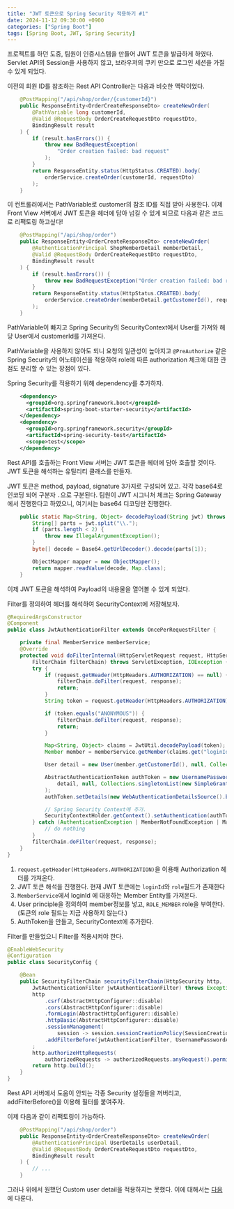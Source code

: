 ```yaml
---
title: "JWT 토큰으로 Spring Security 적용하기 #1"
date: 2024-11-12 09:30:00 +0900
categories: ["Spring Boot"]
tags: [Spring Boot, JWT, Spring Security]
---
```


프로젝트를 하던 도중, 팀원이 인증시스템을 만들어 JWT 토큰을 발급하게 하였다. Servlet API의 Session을 사용하지 않고, 브라우저의 쿠키 만으로 로그인 세션을 가질 수 있게 되었다.

이전의 회원 ID를 참조하는 Rest API Controller는 다음과 비슷한 맥락이었다.

```java
    @PostMapping("/api/shop/order/{customerId}")
    public ResponseEntity<OrderCreateResponseDto> createNewOrder(
        @PathVariable long customerId,
        @Valid @RequestBody OrderCreateRequestDto requestDto,
        BindingResult result
    ) {
        if (result.hasErrors()) {
            throw new BadRequestException(
                "Order creation failed: bad request"
            );
        }
        return ResponseEntity.status(HttpStatus.CREATED).body(
            orderService.createOrder(customerId, requestDto)
        );
    }
```

이 컨트롤러에서는 PathVariable로 customer의 참조 ID를 직접 받아 사용한다. 이제 Front View 서버에서 JWT 토큰을 헤더에 담아 넘길 수 있게 되므로 다음과 같은 코드로 리팩토링 하고싶다!

```java
    @PostMapping("/api/shop/order")
    public ResponseEntity<OrderCreateResponseDto> createNewOrder(
        @AuthenticationPrincipal ShopMemberDetail memberDetail,
        @Valid @RequestBody OrderCreateRequestDto requestDto,
        BindingResult result
    ) {
        if (result.hasErrors()) {
            throw new BadRequestException("Order creation failed: bad request");
        }
        return ResponseEntity.status(HttpStatus.CREATED).body(
            orderService.createOrder(memberDetail.getCustomerId(), requestDto)
        );
    }
```
PathVariable이 빠지고 Spring Security의 SecurityContext에서 User를 가져와 해당 User에서 customerId를 가져온다.

PathVariable을 사용하지 않아도 되니 요청의 일관성이 높아지고 `@PreAuthorize` 같은 Spring Security의 어노테이션을 적용하여 role에 따른 authorization 체크에 대한 관점도 분리할 수 있는 장점이 있다.

Spring Security를 적용하기 위해 dependency를 추가하자.

```xml
    <dependency>
      <groupId>org.springframework.boot</groupId>
      <artifactId>spring-boot-starter-security</artifactId>
    </dependency>
    <dependency>
      <groupId>org.springframework.security</groupId>
      <artifactId>spring-security-test</artifactId>
      <scope>test</scope>
    </dependency>
```

Rest API를 호출하는 Front View 서버는 JWT 토큰을 헤더에 담아 호출할 것이다. JWT 토큰을 해석하는 유틸리티 클래스를 만들자.

JWT 토큰은 method, payload, signature 3가지로 구성되어 있고. 각각 base64로 인코딩 되어 구분자 `.`으로 구분된다. 팀원이 JWT 시그니처 체크는 Spring Gateway에서 진행한다고 하였으니, 여기서는 base64 디코딩만 진행한다.

```java
    public static Map<String, Object> decodePayload(String jwt) throws IOException {
        String[] parts = jwt.split("\\.");
        if (parts.length < 2) {
            throw new IllegalArgumentException();
        }
        byte[] decode = Base64.getUrlDecoder().decode(parts[1]);

        ObjectMapper mapper = new ObjectMapper();
        return mapper.readValue(decode, Map.class);
    }
```

이제 JWT 토큰을 해석하여 Payload의 내용물을 열어볼 수 있게 되었다.

Filter를 정의하여 헤더를 해석하여 SecurityContext에 저장해보자.

```java
@RequiredArgsConstructor
@Component
public class JwtAuthenticationFilter extends OncePerRequestFilter {

    private final MemberService memberService;
    @Override
    protected void doFilterInternal(HttpServletRequest request, HttpServletResponse response,
        FilterChain filterChain) throws ServletException, IOException {
        try {
            if (request.getHeader(HttpHeaders.AUTHORIZATION) == null) {
                filterChain.doFilter(request, response);
                return;
            }
            String token = request.getHeader(HttpHeaders.AUTHORIZATION).substring(7);

            if (token.equals("ANONYMOUS")) {
                filterChain.doFilter(request, response);
                return;
            }

            Map<String, Object> claims = JwtUtil.decodePayload(token);
            Member member = memberService.getMember(claims.get("loginId"));

            User detail = new User(member.getCustomerId(), null, Collections.singletonList(new SimpleGrantAuthority("ROLE_MEMBER")));

            AbstractAuthenticationToken authToken = new UsernamePasswordAuthenticationToken(
                detail, null, Collections.singletonList(new SimpleGrantedAuthority("ROLE_MEMBER"))
            );
            authToken.setDetails(new WebAuthenticationDetailsSource().buildDetails(request));

            // Spring Security Context에 추가.
            SecurityContextHolder.getContext().setAuthentication(authToken);
        } catch (AuthenticationException | MemberNotFoundException | MalformedJwtException e) {
            // do nothing
        }
        filterChain.doFilter(request, response);
    }
}
```

1. `request.getHeader(HttpHeaders.AUTHORIZATION)`을 이용해 Authorization 헤더를 가져온다.
2. JWT 토큰 해석을 진행한다. 현재 JWT 토큰에는 `loginId`와 `role`필드가 존재한다
3. `MemberService`에서 loginId 에 대응하는 Member Entity를 가져온다.
4. User principle을 정의하여 member정보를 넣고, `ROLE_MEMBER` role을 부여한다.(토큰의 role 필드는 지금 사용하지 않는다.)
5. AuthToken을 만들고, SecurityContext에 추가한다.

Filter를 만들었으니 Filter를 적용시켜야 한다.

```java
@EnableWebSecurity
@Configuration
public class SecurityConfig {

    @Bean
    public SecurityFilterChain securityFilterChain(HttpSecurity http,
        JwtAuthenticationFilter jwtAuthenticationFilter) throws Exception {
        http
            .csrf(AbstractHttpConfigurer::disable)
            .cors(AbstractHttpConfigurer::disable)
            .formLogin(AbstractHttpConfigurer::disable)
            .httpBasic(AbstractHttpConfigurer::disable)
            .sessionManagement(
                session -> session.sessionCreationPolicy(SessionCreationPolicy.STATELESS))
            .addFilterBefore(jwtAuthenticationFilter, UsernamePasswordAuthenticationFilter.class)
        ;
        http.authorizeHttpRequests(
            authorizedRequests -> authorizedRequests.anyRequest().permitAll());
        return http.build();
    }
}
```
Rest API 서버에서 도움이 안되는 각종 Security 설정들을 꺼버리고, addFilterBefore()을 이용해 필터를 붙여주자.

이제 다음과 같이 리팩토링이 가능하다.

```java
    @PostMapping("/api/shop/order")
    public ResponseEntity<OrderCreateResponseDto> createNewOrder(
        @AuthenticationPrincipal UserDetails userDetail,
        @Valid @RequestBody OrderCreateRequestDto requestDto,
        BindingResult result
    ) {
        // ...
    }
```

그러나 위에서 원했던 Custom user detail을 적용하지는 못했다. 이에 대해서는 [다음](/spring%20boot/커스텀-User-Detail-적용하기-그리고-Custom-Security-테스트-코드-2/)에 다룬다.